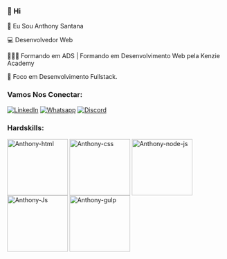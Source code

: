 ###  👋 Hi

🧑 Eu Sou Anthony Santana

💻 Desenvolvedor Web

👨🏽‍🎓 Formando em ADS | Formando em Desenvolvimento Web pela Kenzie Academy

🚀 Foco em Desenvolvimento Fullstack.

### Vamos Nos Conectar:

[![LinkedIn](https://img.shields.io/badge/LinkedIn-0077B5?style=for-the-badge&logo=linkedin&logoColor=white
)](https://www.linkedin.com/in/anthony-santana-148a43241/)
[![Whatsapp](https://img.shields.io/badge/WhatsApp-25D366?style=for-the-badge&logo=whatsapp&logoColor=white
)](https://wa.me/5571987898549)
[![Discord](https://img.shields.io/badge/Discord-7289DA?style=for-the-badge&logo=discord&logoColor=white)](https://discord.gg/Sfgczugy)

### Hardskills:
<div>
<img align="center" alt="Anthony-html" height="130" width="140" src="https://cdn.jsdelivr.net/gh/devicons/devicon/icons/html5/html5-original.svg"/>
<img align="center" alt="Anthony-css" height="130" width="140" src="https://cdn.jsdelivr.net/gh/devicons/devicon/icons/css3/css3-original.svg"/>
<img align="center" alt="Anthony-node-js" height="130" width="140" src="https://cdn.jsdelivr.net/gh/devicons/devicon/icons/nodejs/nodejs-original.svg"/>
<img align="center" alt="Anthony-Js" height="130" width="140" src="https://cdn.jsdelivr.net/gh/devicons/devicon/icons/javascript/javascript-original.svg"/>
<img align="center" alt="Anthony-gulp" height="130" width="140" src="https://cdn.jsdelivr.net/gh/devicons/devicon/icons/gulp/gulp-plain.svg"/>



</div>
